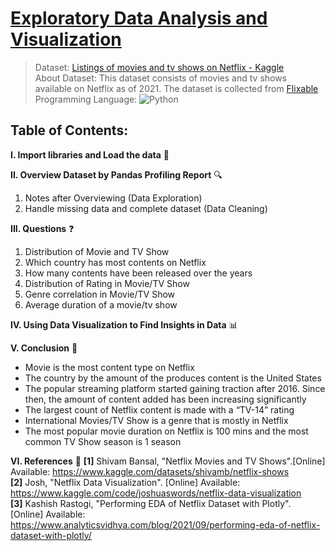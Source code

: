 # [Exploratory Data Analysis and Visualization](https://htmlpreview.github.io/?https://github.com/tedhwang007/netflix-eda/blob/main/Preview.html)
> Dataset: [Listings of movies and tv shows on Netflix - Kaggle](https://www.kaggle.com/datasets/shivamb/netflix-shows)<br>
> About Dataset: This dataset consists of movies and tv shows available on Netflix as of 2021. The dataset is collected from [Flixable](https://flixable.com/)<br>
> Programming Language: ![Python](https://img.shields.io/badge/python-3670A0?style=for-the-badge&logo=python&logoColor=ffdd54)
## Table of Contents:
**I. Import libraries and Load the data** :open_file_folder:

**II. Overview Dataset by Pandas Profiling Report** :mag:

1. Notes after Overviewing (Data Exploration)
2. Handle missing data and complete dataset (Data Cleaning)

**III. Questions** :question: 

1. Distribution of Movie and TV Show
2. Which country has most contents on Netflix
3. How many contents have been released over the years
4. Distribution of Rating in Movie/TV Show
5. Genre correlation in Movie/TV Show
6. Average duration of a movie/tv show

**IV. Using Data Visualization to Find Insights in Data** :bar_chart:

**V. Conclusion** :pushpin:

- Movie is the most content type on Netflix
- The country by the amount of the produces content is the United States
- The popular streaming platform started gaining traction after 2016. Since then, the amount of content added has been increasing significantly
- The largest count of Netflix content is made with a “TV-14” rating
- International Movies/TV Show is a genre that is mostly in Netflix
- The most popular movie duration on Netflix is 100 mins and the most common TV Show season is 1 season

**VI. References** :bookmark_tabs:
**[1]** Shivam Bansal, "Netflix Movies and TV Shows".[Online] Available: https://www.kaggle.com/datasets/shivamb/netflix-shows <br>
**[2]** Josh, "Netflix Data Visualization". [Online] Available: https://www.kaggle.com/code/joshuaswords/netflix-data-visualization <br>
**[3]** Kashish Rastogi, "Performing EDA of Netflix Dataset with Plotly". [Online] Available: https://www.analyticsvidhya.com/blog/2021/09/performing-eda-of-netflix-dataset-with-plotly/
